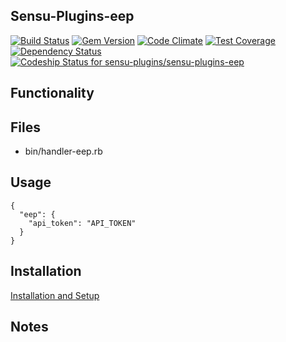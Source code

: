 ## Sensu-Plugins-eep

[![Build Status](https://travis-ci.org/sensu-plugins/sensu-plugins-eep.svg?branch=master)](https://travis-ci.org/sensu-plugins/sensu-plugins-eep)
[![Gem Version](https://badge.fury.io/rb/sensu-plugins-eep.svg)](http://badge.fury.io/rb/sensu-plugins-eep)
[![Code Climate](https://codeclimate.com/github/sensu-plugins/sensu-plugins-eep/badges/gpa.svg)](https://codeclimate.com/github/sensu-plugins/sensu-plugins-eep)
[![Test Coverage](https://codeclimate.com/github/sensu-plugins/sensu-plugins-eep/badges/coverage.svg)](https://codeclimate.com/github/sensu-plugins/sensu-plugins-eep)
[![Dependency Status](https://gemnasium.com/sensu-plugins/sensu-plugins-eep.svg)](https://gemnasium.com/sensu-plugins/sensu-plugins-eep)
[ ![Codeship Status for sensu-plugins/sensu-plugins-eep](https://codeship.com/projects/5a5f3be0-db3a-0132-cb23-0eed4ec53b27/status?branch=master)](https://codeship.com/projects/79571)

## Functionality

## Files
 * bin/handler-eep.rb

## Usage

```
{
  "eep": {
    "api_token": "API_TOKEN"
  }
}
```

## Installation

[Installation and Setup](https://github.com/sensu-plugins/documentation/blob/master/user_docs/installation_instructions.md)

## Notes
